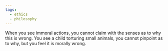 ```yaml
---
tags:
  - ethics
  - philosophy
---
```

When you see immoral actions, you cannot claim with the senses as to why this is wrong.
You see a child torturing small animals, you cannot pinpoint as to why, but you feel it is morally wrong.
